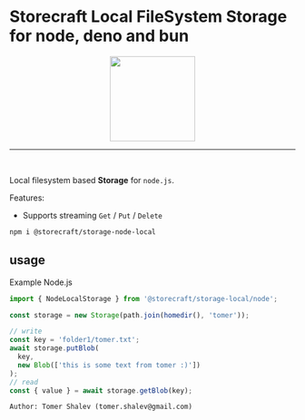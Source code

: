 # Storecraft Local FileSystem Storage for node, deno and bun

<div style="text-align:center">
  <img src='https://storecraft.app/storecraft-color.svg' 
       height='150px' />
</div><hr/><br/>

Local filesystem based **Storage** for `node.js`.

Features:
- Supports streaming `Get` / `Put` / `Delete`

```bash
npm i @storecraft/storage-node-local
```

## usage

Example Node.js 

```js
import { NodeLocalStorage } from '@storecraft/storage-local/node';

const storage = new Storage(path.join(homedir(), 'tomer'));

// write
const key = 'folder1/tomer.txt';
await storage.putBlob(
  key,
  new Blob(['this is some text from tomer :)'])
);
// read
const { value } = await storage.getBlob(key);
```

```text
Author: Tomer Shalev (tomer.shalev@gmail.com)
```